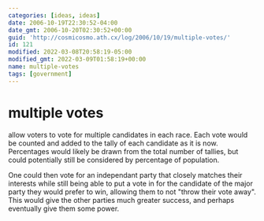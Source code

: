 ```yaml
---
categories: [ideas, ideas]
date: 2006-10-19T22:30:52-04:00
date_gmt: 2006-10-20T02:30:52+00:00
guid: 'http://cosmicosmo.ath.cx/log/2006/10/19/multiple-votes/'
id: 121
modified: 2022-03-08T20:58:19-05:00
modified_gmt: 2022-03-09T01:58:19+00:00
name: multiple-votes
tags: [government]
---
```


multiple votes
==============

allow voters to vote for multiple candidates in each race.  Each vote would be counted and added to the tally of each candidate as it is now.  Percentages would likely be drawn from the total number of tallies, but could potentially still be considered by percentage of population.

One could then vote for an independant party that closely matches their interests while still being able to put a vote in for the candidate of the major party they would prefer to win, allowing them to not "throw their vote away".  This would give the other parties much greater success, and perhaps eventually give them some power.
